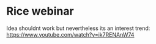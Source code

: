 # Rice webinar 

Idea shouldnt work but nevertheless its an interest trend:
https://www.youtube.com/watch?v=ik7RENAnW74
